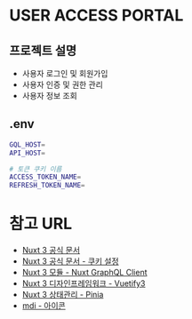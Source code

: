 # USER ACCESS PORTAL

## 프로젝트 설명

- 사용자 로그인 및 회원가입
- 사용자 인증 및 권한 관리
- 사용자 정보 조회

## .env

```bash
GQL_HOST=
API_HOST=

# 토큰 쿠키 이름
ACCESS_TOKEN_NAME=
REFRESH_TOKEN_NAME=

```

# 참고 URL

- [Nuxt 3 공식 문서](https://nuxt.com/docs/getting-started/introduction)
- [Nuxt 3 공식 문서 - 쿠키 설정](https://nuxt.com/docs/api/composables/use-cookie)
- [Nuxt 3 모듈 - Nuxt GraphQL Client](https://nuxt-graphql-client.web.app/)
- [Nuxt 3 디자인프레임워크 - Vuetify3](https://vuetifyjs.com/en/)
- [Nuxt 3 상태관리 - Pinia](https://pinia.vuejs.org/)
- [mdi - 아이콘](https://pictogrammers.com/library/mdi/)
